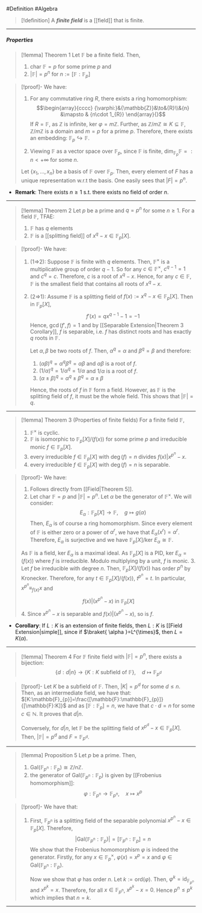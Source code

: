 #Definition #Algebra 
> [!definition]
> A ***finite field*** is a [[field]] that is finite.
---
##### Properties

> [!lemma] Theorem 1
> Let $\mathbb{F}$ be a finite field. Then, 
> 1. $\text{char }\mathbb{F}=p$ for some prime $p$ and 
> 2. $\left| \mathbb{F} \right|=p^n$ for $n:=[\mathbb{F}:\mathbb{F}_{p}]$

> [!proof]-
> We have:
> 1. For any commutative ring $R$, there exists a ring homomorphism: $$\begin{array}{cccc} {\varphi:}&{\mathbb{Z}}&\to&{R}\\&{n} &\mapsto & {n\cdot 1_{R}} \end{array}{}$$If $R=\mathbb{F}$, as $\mathbb{Z}$ is infinite, $\text{ker }\varphi=m\mathbb{Z}$. Further, as $\mathbb{Z} / m\mathbb{Z}\cong K\subseteq \mathbb{F}$,  $\mathbb{Z} / m\mathbb{Z}$ is a domain and $m=p$ for a prime $p$. Therefore, there exists an embedding: $\mathbb{F}_{p}\hookrightarrow \mathbb{F}$. 
> 
> 2. Viewing $\mathbb{F}$ as a vector space over $\mathbb{F}_{p}$, since $\mathbb{F}$ is finite, $\text{dim}_{\mathbb{F}_{p}}\mathbb{F}=:n<+\infty$ for some $n$.
> 
> 	Let $\{ x_{1},\dots,x_{n} \}$ be a basis of $\mathbb{F}$ over $\mathbb{F}_{p}$. Then, every element of $F$ has a unique representation w.r.t the basis. One easily sees that $\left| F \right|=p^n$.
- **Remark**: There exists $n\geq 1$ s.t. there exists no field of order $n$.
---
> [!lemma] Theorem 2
> Let $p$ be a prime and $q=p^n$ for some $n\geq 1$. For a field $\mathbb{F}$, TFAE:
> 1. $\mathbb{F}$ has $q$ elements 
> 2. $\mathbb{F}$ is a [[splitting field]] of $x^q-x\in \mathbb{F}_{p}[X]$. 

> [!proof]-
> We have:
> 1. (1=>2): Suppose $\mathbb{F}$ is finite with $q$ elements. Then, $\mathbb{F}^\times$ is a multiplicative group of order $q-1$. So for any $c\in \mathbb{F}^\times$, $c^{q-1}=1$ and $c^q=c$. Therefore, $c$ is a root of $x^q-x$. Hence, for any $c\in \mathbb{F}$,  $\mathbb{F}$ is the smallest field that contains all roots of $x^q-x$.
> 2. (2=>1): Assume $\mathbb{F}$ is a splitting field of $f(x):=x^q-x\in \mathbb{F}_{p}[X]$. Then in $\mathbb{F}_{p}[X]$,  $$f'(x)=qx^{q-1}-1=-1$$Hence, $\gcd(f',f)=1$ and by [[Separable Extension|Theorem 3 Corollary]], $f$ is separable, i.e. $f$ has distinct roots and has exactly $q$ roots in $\mathbb{F}$. 
>    
>    Let $\alpha,\beta$ be two roots of $f$. Then, $\alpha^q=\alpha$ and $\beta^q=\beta$ and therefore: 
>    1. $(\alpha\beta)^q=\alpha^q\beta^q=\alpha\beta$ and $\alpha\beta$ is a root of $f$. 
>    2. $(1 / \alpha)^q=1 / \alpha^q=1 / \alpha$ and $1 / \alpha$ is a root of $f$.
>    3. $(\alpha\pm\beta)^q=\alpha^q\pm\beta^q=\alpha\pm\beta$
>  
>    Hence, the roots of $f$ in $\mathbb{F}$ form a field. However, as $\mathbb{F}$ is the splitting field of $f$, it must be the whole field. This shows that $\left| \mathbb{F} \right|=q$.
---
> [!lemma] Theorem 3 (Properties of finite fields)
> For a finite field $\mathbb{F}$, 
> 1. $\mathbb{F}^{\times}$ is cyclic.
> 2. $\mathbb{F}$ is isomorphic to $\mathbb{F}_{p}[X] / (f(x))$ for some prime $p$ and irreducible monic $f\in \mathbb{F}_{p}[X]$.
> 3. every irreducible $f\in \mathbb{F}_{p}[X]$ with $\deg(f)=n$ divides $f(x)|x^{p^n}-x$.
> 4. every irreducible $f\in \mathbb{F}_{p}[X]$ with $\deg(f)=n$ is separable.


> [!proof]-
> We have:
> 1. Follows directly from [[Field|Theorem 5]].
> 2. Let $\text{char } \mathbb{F}=p$ and $\left| \mathbb{F} \right|=p^n$. Let $\alpha$ be the generator of $\mathbb{F}^\times$. We will consider: $$E_{\alpha}:\mathbb{F}_{p}[X]\to \mathbb{F},\quad g\mapsto g(\alpha)$$
> 	Then, $E_{\alpha}$ is of course a ring homomorphism. Since every element of $\mathbb{F}$ is either zero or a power of $\alpha^r$, we have that $E_{\alpha}(x^r)=\alpha^r$. Therefore, $E_{\alpha}$ is surjective and we have $\mathbb{F}_{p}[X] / \text{ker }E_{\alpha}\cong \mathbb{F}$.
> 	
> 	As $\mathbb{F}$ is a field, $\text{ker }E_{\alpha}$ is a maximal ideal. As $\mathbb{F}_{p}[X]$ is a PID, $\text{ker }E_{\alpha}=(f(x))$ where $f$ is irreducible. Modulo multiplying by a unit, $f$ is monic. 
> 3. Let $f$ be irreducible with degree $n$. Then, $\mathbb{F}_{p}[X] / (f(x))$ has order $p^n$ by Kronecker. Therefore, for any $t\in \mathbb{F}_{p}[X] / (f(x))$, $t^{p^n}=t$. In particular, $x^{p^n}\equiv_{f(x)}x$ and $$f(x)|(x^{p^n}-x)\text{ in }\mathbb{F}_{p}[X]$$
> 4. Since $x^{p^n}-x$ is separable and $f(x)|(x^{p^n}-x)$, so is $f$. 
- **Corollary**: If $L:K$ is an extension of finite fields, then $L:K$ is [[Field Extension|simple]], since if $\braket{ \alpha  }=L^{\times}$, then $L=K(\alpha)$.
---
> [!lemma] Theorem 4
> For $\mathbb{F}$ finite field with $\left| \mathbb{F} \right|=p^n$, there exists a bijection: $$\{ d:d|n \}\to\{ K:K\text{ subfield of }\mathbb{F} \},\quad d\mapsto \mathbb{F}_{p^d}$$ 

> [!proof]-
> Let $K$ be a subfield of $\mathbb{F}$. Then, $\left| K \right|=p^d$ for some $d\leq n$.  Then, as an intermediate field, we have that: $[K:\mathbb{F}_{p}]=\frac{[\mathbb{F}:\mathbb{F}_{p}]}{[\mathbb{F}:K]}$ and as $[\mathbb{F}:\mathbb{F}_{p}]=n$, we have that $c\cdot d=n$ for some $c\in \mathbb{N}$. It proves that $d|n$.
> 
> Conversely, for $d|n$, let $\mathbb{F}$ be the splitting field of $x^{p^d}-x\in \mathbb{F}_{p}[X]$. Then, $\left| \mathbb{F} \right|=p^d$ and $F=\mathbb{F}_{p^d}$.
---
> [!lemma] Proposition 5
> Let $p$ be a prime. Then, 
> 1. $\text{Gal}(\mathbb{F}_{p^n}:\mathbb{F}_{p})\cong \mathbb{Z} /n\mathbb{Z}$.
> 2. the generator of $\text{Gal}(\mathbb{F}_{p^n}:\mathbb{F}_{p})$ is given by [[Frobenius homomorphism]]: $$\varphi:\mathbb{F}_{p^n}\to \mathbb{F}_{p^n},\quad x\mapsto x^p$$

> [!proof]-
> We have that:
> 1. First, $\mathbb{F}_{p^n}$ is a splitting field of the separable polynomial $x^{p^n}-x\in \mathbb{F}_{p}[X]$. Therefore, $$\left| \text{Gal}(\mathbb{F}_{p^n}:\mathbb{F}_{p}) \right| =[\mathbb{F}_{p^n}:\mathbb{F}_{p}]=n$$We show that the Frobenius homomorphism $\varphi$ is indeed the generator. Firstly, for any $x\in \mathbb{F}_{p}^\times$, $\varphi(x)=x^p=x$ and $\varphi\in \text{Gal}(\mathbb{F}_{p^n}:\mathbb{F}_{p})$.
>    
>    Now we show that $\varphi$ has order $n$. Let $k:=\text{ord}(\varphi)$. Then, $\varphi^k=\text{id}_{\mathbb{F}_{p^n}}$ and $x^{p^k}=x$. Therefore, for all $x\in \mathbb{F}_{p^n}$, $x^{p^k}-x=0$. Hence $p^n\leq p^k$ which implies that $n=k$.
---
